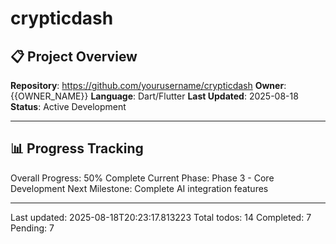 # crypticdash

## 📋 Project Overview
**Repository**: https://github.com/yourusername/crypticdash
**Owner**: {{OWNER_NAME}}
**Language**: Dart/Flutter
**Last Updated**: 2025-08-18
**Status**: Active Development

---

## 📊 Progress Tracking
Overall Progress: 50% Complete
Current Phase: Phase 3 - Core Development
Next Milestone: Complete AI integration features

---
Last updated: 2025-08-18T20:23:17.813223
Total todos: 14
Completed: 7
Pending: 7

